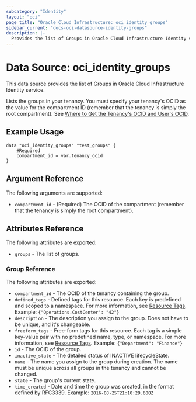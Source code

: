 ```yaml
---
subcategory: "Identity"
layout: "oci"
page_title: "Oracle Cloud Infrastructure: oci_identity_groups"
sidebar_current: "docs-oci-datasource-identity-groups"
description: |-
  Provides the list of Groups in Oracle Cloud Infrastructure Identity service
---
```


# Data Source: oci_identity_groups
This data source provides the list of Groups in Oracle Cloud Infrastructure Identity service.

Lists the groups in your tenancy. You must specify your tenancy's OCID as the value for
the compartment ID (remember that the tenancy is simply the root compartment).
See [Where to Get the Tenancy's OCID and User's OCID](https://docs.cloud.oracle.com/iaas/Content/API/Concepts/apisigningkey.htm#five).


## Example Usage

```hcl
data "oci_identity_groups" "test_groups" {
	#Required
	compartment_id = var.tenancy_ocid
}
```

## Argument Reference

The following arguments are supported:

* `compartment_id` - (Required) The OCID of the compartment (remember that the tenancy is simply the root compartment). 


## Attributes Reference

The following attributes are exported:

* `groups` - The list of groups.

### Group Reference

The following attributes are exported:

* `compartment_id` - The OCID of the tenancy containing the group.
* `defined_tags` - Defined tags for this resource. Each key is predefined and scoped to a namespace. For more information, see [Resource Tags](https://docs.cloud.oracle.com/iaas/Content/General/Concepts/resourcetags.htm). Example: `{"Operations.CostCenter": "42"}` 
* `description` - The description you assign to the group. Does not have to be unique, and it's changeable.
* `freeform_tags` - Free-form tags for this resource. Each tag is a simple key-value pair with no predefined name, type, or namespace. For more information, see [Resource Tags](https://docs.cloud.oracle.com/iaas/Content/General/Concepts/resourcetags.htm). Example: `{"Department": "Finance"}` 
* `id` - The OCID of the group.
* `inactive_state` - The detailed status of INACTIVE lifecycleState.
* `name` - The name you assign to the group during creation. The name must be unique across all groups in the tenancy and cannot be changed. 
* `state` - The group's current state.
* `time_created` - Date and time the group was created, in the format defined by RFC3339.  Example: `2016-08-25T21:10:29.600Z` 

